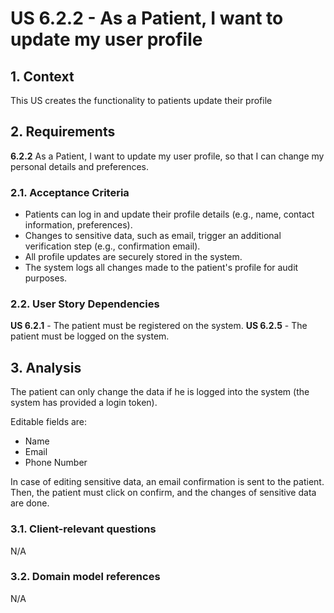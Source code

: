 # US 6.2.2 - As a Patient, I want to update my user profile

## 1. Context

This US creates the functionality to patients update their profile

## 2. Requirements

**6.2.2** As a Patient, I want to update my user profile, so that I can change my personal details and preferences.

### 2.1. Acceptance Criteria

- Patients can log in and update their profile details (e.g., name, contact information, preferences).
- Changes to sensitive data, such as email, trigger an additional verification step (e.g., confirmation email).
- All profile updates are securely stored in the system.
- The system logs all changes made to the patient's profile for audit purposes.

### 2.2. User Story Dependencies

**US 6.2.1** - The patient must be registered on the system.
**US 6.2.5** - The patient must be logged on the system.

## 3. Analysis

The patient can only change the data if he is logged into the system (the system has provided a login token).

Editable fields are:
- Name
- Email
- Phone Number

In case of editing sensitive data, an email confirmation is sent to the patient. Then, the patient must click on confirm, and the changes of sensitive data are done.

### 3.1. Client-relevant questions

N/A

### 3.2. Domain model references

N/A